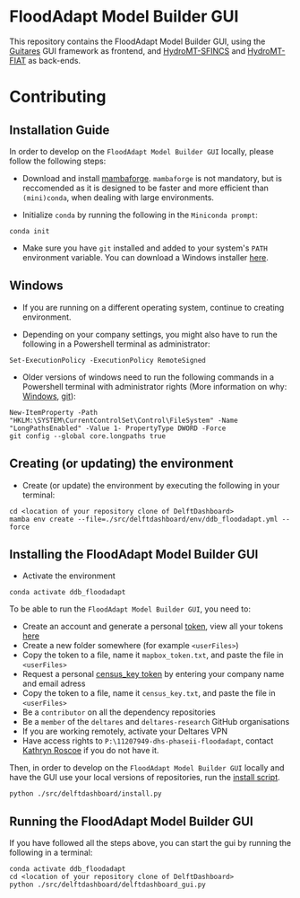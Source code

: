 # FloodAdapt Model Builder GUI
This repository contains the FloodAdapt Model Builder GUI, using the [Guitares](https://github.com/Deltares/guitares) GUI framework as frontend, and [HydroMT-SFINCS](https://github.com/Deltares/hydromt_sfincs) and [HydroMT-FIAT](https://github.com/Deltares/hydromt_fiat) as back-ends.

# Contributing


## Installation Guide

In order to develop on the `FloodAdapt Model Builder GUI` locally, please follow the following steps:

- Download and install [mambaforge](https://mamba.readthedocs.io/en/latest/installation.html#fresh-install). `mambaforge` is not mandatory, but is reccomended as it is designed to be faster and more efficient than `(mini)conda`, when dealing with large environments.

- Initialize `conda` by running the following in the `Miniconda prompt`:

```
conda init
```

- Make sure you have `git` installed and added to your system's `PATH` environment variable. You can download a Windows installer [here](https://gitforwindows.org/).

## Windows
- If you are running on a different operating system, continue to creating environment.

- Depending on your company settings, you might also have to run the following in a Powershell terminal as administrator:

```
Set-ExecutionPolicy -ExecutionPolicy RemoteSigned
```

- Older versions of windows need to run the following commands in a Powershell terminal with administrator rights (More information on why: [Windows](https://learn.microsoft.com/en-us/windows/win32/fileio/maximum-file-path-limitation?tabs=registry#enable-long-paths-in-windows-10-version-1607-and-later), [git](https://stackoverflow.com/questions/22575662/filename-too-long-in-git-for-windows)):

```
New-ItemProperty -Path "HKLM:\SYSTEM\CurrentControlSet\Control\FileSystem" -Name "LongPathsEnabled" -Value 1- PropertyType DWORD -Force
git config --global core.longpaths true
```

## Creating (or updating) the environment

- Create (or update) the environment by executing the following in your terminal:

```
cd <location of your repository clone of DelftDashboard>
mamba env create --file=./src/delftdashboard/env/ddb_floodadapt.yml --force
```

## Installing the FloodAdapt Model Builder GUI

- Activate the environment

```
conda activate ddb_floodadapt
```

To be able to run the `FloodAdapt Model Builder GUI`, you need to:
- Create an account and generate a personal [token](https://www.mapbox.com/), view all your tokens [here](https://account.mapbox.com/access-tokens)
- Create a new folder somewhere (for example `<userFiles>`)
- Copy the token to a file, name it `mapbox_token.txt`, and paste the file in `<userFiles>`
- Request a personal [census_key token](https://api.census.gov/data/key_signup.html) by entering your company name and email adress
- Copy the token to a file, name it `census_key.txt`, and paste the file in `<userFiles>`
- Be a `contributor` on all the dependency repositories
- Be a `member` of the `deltares` and `deltares-research` GitHub organisations
- If you are working remotely, activate your Deltares VPN
- Have access rights to `P:\11207949-dhs-phaseii-floodadapt`, contact [Kathryn Roscoe](kathryn.roscoe@deltares.nl) if you do not have it.

Then, in order to develop on the `FloodAdapt Model Builder GUI` locally and have the GUI use your local versions of repositories, run the [install script](src/delftdashboard/install.py).

```
python ./src/delftdashboard/install.py
```

## Running the FloodAdapt Model Builder GUI
If you have followed all the steps above, you can start the gui by running the following in a terminal:

```
conda activate ddb_floodadapt
cd <location of your repository clone of DelftDashboard>
python ./src/delftdashboard/delftdashboard_gui.py
```